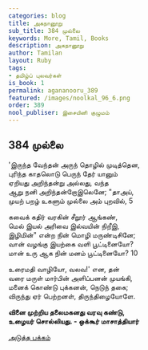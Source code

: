 ```yaml
---
categories: blog
title: அகநானூறு
sub_title: 384 முல்லை
keywords: More, Tamil, Books
description: அகநானூறு
author: Tamilan
layout: Ruby
tags:
- தமிழ்ப் புலவர்கள்
is_book: 1
permalink: agananooru_389
featured: /images/noolkal_96_6.png
order: 389
nool_publiser: இசையினி குழுமம்
---
```



## 384 முல்லை

'இருந்த வேந்தன் அருந் தொழில் முடித்தென,  
புரிந்த காதலொடு பெருந் தேர் யானும்  
ஏறியது அறிந்தன்று அல்லது, வந்த  
ஆறு நனி அறிந்தன்றோஇலெனே; "தாஅய்,  
முயற் பறழ் உகளும் முல்லை அம் புறவில், 5

கவைக் கதிர் வரகின் சீறூர் ஆங்கண்,  
மெல் இயல் அரிவை இல்வயின் நிறீஇ,  
இழிமின்" என்ற நின் மொழி மருண்டிசினே;  
வான் வழங்கு இயற்கை வளி பூட்டினையோ?  
மான் உரு ஆக நின் மனம் பூட்டினையோ? 10

உரைமதி வாழியோ, வலவ!' என, தன்  
வரை மருள் மார்பின் அளிப்பனன் முயங்கி,  
மனைக் கொண்டு புக்கனன், நெடுந் தகை;  
விருந்து ஏர் பெற்றனள், திருந்திழையோளே.

**வினை முற்றிய தலைமகனது வரவு கண்டு,  
உழையர் சொல்லியது. - ஒக்கூர் மாசாத்தியார்**

[அடுத்த பக்கம்](agananooru_390)